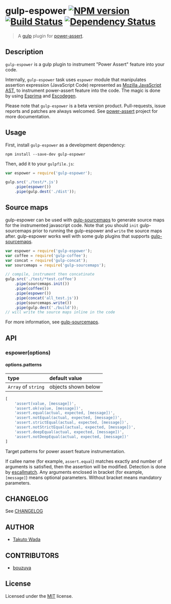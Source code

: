 # gulp-espower [![NPM version][npm-image]][npm-url] [![Build Status][travis-image]][travis-url] [![Dependency Status][depstat-image]][depstat-url]

> A [gulp](https://github.com/wearefractal/gulp) plugin for [power-assert](http://github.com/power-assert-js/power-assert).

## Description
`gulp-espower` is a gulp plugin to instrument "Power Assert" feature into your code.


Internally, `gulp-espower` task uses `espower` module that manipulates assertion expression (JavaScript Code) represented as [Mozilla JavaScript AST](https://developer.mozilla.org/en-US/docs/SpiderMonkey/Parser_API), to instrument power-assert feature into the code. The magic is done by using [Esprima](http://esprima.org/) and [Escodegen](https://github.com/Constellation/escodegen).


Please note that `gulp-espower` is a beta version product. Pull-requests, issue reports and patches are always welcomed. See [power-assert](http://github.com/power-assert-js/power-assert) project for more documentation.


## Usage

First, install `gulp-espower` as a development dependency:

```shell
npm install --save-dev gulp-espower
```

Then, add it to your `gulpfile.js`:

```javascript
var espower = require('gulp-espower');

gulp.src('./test/*.js')
    .pipe(espower())
    .pipe(gulp.dest('./dist'));
```


## Source maps

gulp-espower can be used with [gulp-sourcemaps](https://github.com/floridoo/gulp-sourcemaps) to generate source maps for the instrumented javascript code. Note that you should `init` gulp-sourcemaps prior to running the gulp-espower and `write` the source maps after. gulp-espower works well with some gulp plugins that supports [gulp-sourcemaps](https://github.com/floridoo/gulp-sourcemaps).

```javascript
var espower = require('gulp-espower');
var coffee = require('gulp-coffee');
var concat = require('gulp-concat');
var sourcemaps = require('gulp-sourcemaps');

// compile, instrument then concatinate
gulp.src('./test/*test.coffee')
    .pipe(sourcemaps.init())
    .pipe(coffee())
    .pipe(espower())
    .pipe(concat('all_test.js'))
    .pipe(sourcemaps.write())
    .pipe(gulp.dest('./build'));
// will write the source maps inline in the code
```

For more information, see [gulp-sourcemaps](https://github.com/floridoo/gulp-sourcemaps).


## API

### espower(options)

#### options.patterns

| type                | default value       |
|:--------------------|:--------------------|
| `Array` of `string` | objects shown below |

```javascript
[
    'assert(value, [message])',
    'assert.ok(value, [message])',
    'assert.equal(actual, expected, [message])',
    'assert.notEqual(actual, expected, [message])',
    'assert.strictEqual(actual, expected, [message])',
    'assert.notStrictEqual(actual, expected, [message])',
    'assert.deepEqual(actual, expected, [message])',
    'assert.notDeepEqual(actual, expected, [message])'
]
```

Target patterns for power assert feature instrumentation.

If callee name (for example, `assert.equal`) matches exactly and number of arguments is satisfied, then the assertion will be modified.
Detection is done by [escallmatch](http://github.com/twada/escallmatch). Any arguments enclosed in bracket (for example, `[message]`) means optional parameters. Without bracket means mandatory parameters.


## CHANGELOG

See [CHANGELOG](https://github.com/power-assert-js/gulp-espower/blob/master/CHANGELOG.md)


## AUTHOR

* [Takuto Wada](http://github.com/twada)


## CONTRIBUTORS

* [bouzuya](http://bouzuya.net)


## License

Licensed under the [MIT](https://github.com/power-assert-js/gulp-espower/blob/master/LICENSE-MIT) license.

[npm-url]: https://npmjs.org/package/gulp-espower
[npm-image]: https://badge.fury.io/js/gulp-espower.svg

[travis-url]: http://travis-ci.org/power-assert-js/gulp-espower
[travis-image]: https://secure.travis-ci.org/power-assert-js/gulp-espower.svg?branch=master

[depstat-url]: https://gemnasium.com/power-assert-js/gulp-espower
[depstat-image]: https://gemnasium.com/power-assert-js/gulp-espower.svg
